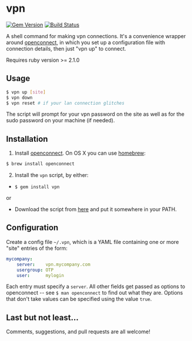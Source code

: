 # vpn
[![Gem Version](https://badge.fury.io/rb/vpn.png)](http://badge.fury.io/rb/vpn)
[![Build Status](https://travis-ci.org/ronen/vpn.svg?branch=master)](https://travis-ci.org/ronen/vpn)

A shell command for making vpn connections.  It's a convenience wrapper around [openconnect](http://www.infradead.org/openconnect/), in which you set up a configuration file with connection details, then just "vpn up" to connect.

Requires ruby version >= 2.1.0

## Usage

```sh
$ vpn up [site]
$ vpn down
$ vpn reset # if your lan connection glitches
```

The script will prompt for your vpn password on the site as well as for the sudo password on your machine (if needed).

## Installation

1. Install [openconnect](http://www.infradead.org/openconnect/).  On OS X you can use [homebrew](http://brew.sh):

  ```sh
  $ brew install openconnect
  ```

2. Install the `vpn` script, by either:

  * `$ gem install vpn`
  
  or
  
  * Download the script from [here](https://raw.githubusercontent.com/ronen/vpn/master/bin/vpn) and put it somewhere in your PATH.
  
## Configuration

Create a config file `~/.vpn`, which is a YAML file containing one or more "site" entries of the form:

```yaml
mycompany:
    server:    vpn.mycompany.com
    usergroup: OTP
    user:      mylogin
```

Each entry must specify a `server`. All other fields get passed as options to openconnect -- see `$ man openconnect` to find out what they are.  Options that don't take values can be specified using the value `true`.

## Last but not least...

Comments, suggestions, and pull requests are all welcome!





